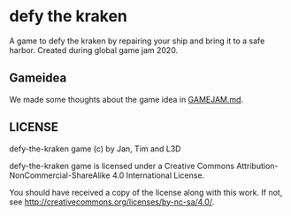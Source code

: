  defy the kraken
===================

A game to defy the kraken by repairing your ship and bring it to a safe harbor. Created during global game jam 2020.

 Gameidea
------------
We made some thoughts about the game idea in [GAMEJAM.md](GAMEJAM.md).



 LICENSE
-----------
defy-the-kraken game (c) by Jan, Tim and L3D

defy-the-kraken game is licensed under a
Creative Commons Attribution-NonCommercial-ShareAlike 4.0 International License.

You should have received a copy of the license along with this
work. If not, see <http://creativecommons.org/licenses/by-nc-sa/4.0/>.
